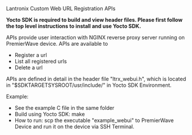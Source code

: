 Lantronix Custom Web URL Registration APIs

**Yocto SDK is required to build and view header files.  Please first follow the top level instructions to install and use Yocto SDK.**

APIs provide user interaction with NGINX reverse proxy server running on PremierWave device.  APIs are available to 
* Register a url
* List all registered urls
* Delete a url

APIs are defined in detail in the header file "ltrx_webui.h", which is located in "$SDKTARGETSYSROOT/usr/include/" in Yocto SDK Environment.

Example:
* See the example C file in the same folder
* Build using Yocto SDK: make
* How to run: scp the executable "example_webui" to PremierWave Device and run it on the device via SSH Terminal.

